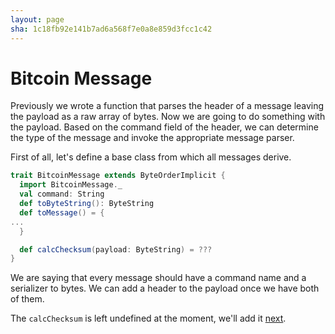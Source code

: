 ```yaml
---
layout: page
sha: 1c18fb92e141b7ad6a568f7e0a8e859d3fcc1c42
---
```


# Bitcoin Message

Previously we wrote a function that parses the header of a message leaving the payload as a raw array of bytes. Now we are going
to do something with the payload. Based on the command field of the header, we can determine the type of the message and
invoke the appropriate message parser.

First of all, let's define a base class from which all messages derive.

```scala
trait BitcoinMessage extends ByteOrderImplicit {
  import BitcoinMessage._
  val command: String
  def toByteString(): ByteString
  def toMessage() = {
...
  }

  def calcChecksum(payload: ByteString) = ???
}
```

We are saying that every message should have a command name and a serializer to bytes. We can add a header to the payload
once we have both of them.

The `calcChecksum` is left undefined at the moment, we'll add it [next]({{site.baseurl}}/handshake/checksum.html).
